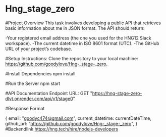 # Hng_stage_zero

#Project Overview
This task involves developing a public API that retrieves basic information about me in JSON format. 
The API should return:

-Your registered email address (the one you used for the HNG12 Slack workspace).
-The current datetime in ISO 8601 format (UTC).
-The GitHub URL of your project’s codebase.

#Setup Instructions:
Clone the repository to your local machine:   https://github.com/goodylove/Hng-_stage-_zero.

#Install Dependencies
npm install

#Run the Server
npm start

#API Documentation
Endpoint URL: GET "https://hng-stage-zero-dlvt.onrender.com/api/v1/stage0"
  
#Response Format

{
   email: "goodyc474@gmail.com",
    current_datetime: currentDateTime,
    github_url: "https://github.com/goodylove/Hng-_stage-_zero",
}
#Backendlink
https://hng.tech/hire/nodejs-developers

